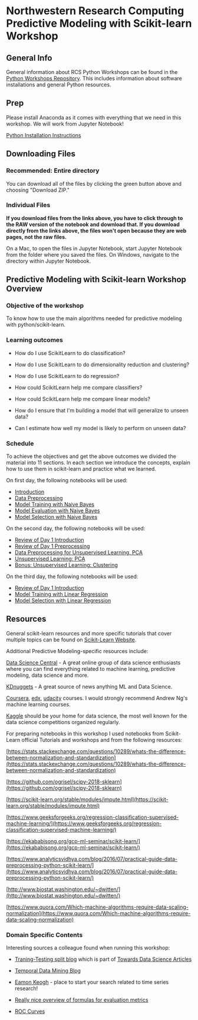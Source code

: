 # Northwestern Research Computing Predictive Modeling with Scikit-learn Workshop

## General Info

General information about RCS Python Workshops can be found in the [Python Workshops Repository](https://github.com/nuitrcs/pythonworkshops).  This includes information about software installations and general Python resources.

## Prep

Please install Anaconda as it comes with everything that we need in this workshop. We will work from Jupyter Notebook!

[Python Installation Instructions](https://workshops.rcs.northwestern.edu/install/python/)

## Downloading Files

### Recommended: Entire directory

You can download all of the files by clicking the green button above and choosing "Download ZIP."

### Individual Files

**If you download files from the links above, you have to click through to the RAW version of the notebook and download that.  If you download directly from the links above, the files won't open because they are web pages, not the raw files.**

On a Mac, to open the files in Jupyter Notebook, start Jupyter Notebook from the folder where you saved the files.  On Windows, navigate to the directory within Jupyter Notebook.

## Predictive Modeling with Scikit-learn Workshop Overview

### Objective of the workshop

To know how to use the main algorithms needed for predictive modeling with python/scikit-learn.

### Learning outcomes

* How do I use ScikitLearn to do classification? 
* How do I use ScikitLearn to do dimensionality reduction and clustering? 
* How do I use ScikitLearn to do regression? 

* How could ScikitLearn help me compare classifiers? 
* How could ScikitLearn help me compare linear models? 

* How do I ensure that I'm building a model that will generalize to unseen data? 
* Can I estimate how well my model is likely to perform on unseen data?

### Schedule

To achieve the objectives and get the above outcomes we divided the material into 11 sections. In each section we introduce the concepts, explain how to use them in scikit-learn and practice what we learned. 

On first day, the following notebooks will be used:


* [Introduction](https://github.com/aarcher07/predictive_modeling_with_scikit_learn/blob/master/00_Introduction.ipynb)
* [Data Preprocessing](https://github.com/aarcher07/predictive_modeling_with_scikit_learn/blob/master/01_Preprocessing_Naive_Bayes_Classifier.ipynb)
* [Model Training with Naive Bayes](https://github.com/aarcher07/predictive_modeling_with_scikit_learn/blob/master/02_Model_Training_Naive_Bayes_Classifier.ipynb)
* [Model Evaluation with Naive Bayes](https://github.com/aarcher07/predictive_modeling_with_scikit_learn/blob/master/03_Model_Evaluation_Naive_Bayes_Classifier.ipynb)
* [Model Selection with Naive Bayes](https://github.com/aarcher07/predictive_modeling_with_scikit_learn/blob/master/04_Model_Selection_Naive_Bayes_Classifier.ipynb)

On the second day, the following notebooks will be used:

* [Review of Day 1 Introduction](https://github.com/aarcher07/predictive_modeling_with_scikit_learn/blob/master/00_Introduction.ipynb)
* [Review of Day 1 Preprocessing](https://github.com/aarcher07/predictive_modeling_with_scikit_learn/blob/master/05_Preprocessing_Review_PCA.ipynb)
* [Data Preprocessing for Unsupervised Learning, PCA](https://github.com/aarcher07/predictive_modeling_with_scikit_learn/blob/master/06_Preprocessing_PCA.ipynb)
* [Unsupervised Learning: PCA](https://github.com/aarcher07/predictive_modeling_with_scikit_learn/blob/master/07_Unsupervised_Learning_PCA.ipynb)
* [Bonus: Unsupervised Learning: Clustering](https://github.com/aarcher07/predictive_modeling_with_scikit_learn/blob/master/Bonus_Unsupervised_Learning_Clustering.ipynb)

On the third day, the following notebooks will be used:

* [Review of Day 1 Introduction](https://github.com/aarcher07/predictive_modeling_with_scikit_learn/blob/master/00_Introduction.ipynb)
* [Model Training with Linear Regression](https://github.com/aarcher07/predictive_modeling_with_scikit_learn/blob/master/08_Model_Training_with_Linear_Regression.ipynb)
* [Model Selection with Linear Regression](https://github.com/aarcher07/predictive_modeling_with_scikit_learn/blob/master/09_Model_Selection_with_Linear_Regression.ipynb)


## Resources

General scikit-learn resources and more specific tutorials that cover multiple topics can be found on [Scikit-Learn Website](https://scikit-learn.org/stable/tutorial/).  

Additional Predictive Modeling-specific resources include:

[Data Science Central](https://www.datasciencecentral.com) - A great online group of data science enthusiasts where you can find everything related to machine learning, predictive modeling, data science and more.

[KDnuggets](https://www.kdnuggets.com/) - A great source of news anything ML and Data Science. 

[Coursera](https://www.coursera.org/), [edx](https://www.edx.org/), [udacity](https://www.udacity.com/) courses. I would strongly recommend Andrew Ng's machine learning courses. 

[Kaggle](http://www.kaggle.com) should be your home for data science, the most well known for the data science competitions organized regularly.

For preparing notebooks in this workshop I used notebooks from Scikit-Learn official Tutorials and workshops and from the following resources:

[https://stats.stackexchange.com/questions/10289/whats-the-difference-between-normalization-and-standardization](https://stats.stackexchange.com/questions/10289/whats-the-difference-between-normalization-and-standardization)

[https://github.com/ogrisel/scipy-2018-sklearn](https://github.com/ogrisel/scipy-2018-sklearn)

[https://scikit-learn.org/stable/modules/impute.html](https://scikit-learn.org/stable/modules/impute.html)

[https://www.geeksforgeeks.org/regression-classification-supervised-machine-learning/](https://www.geeksforgeeks.org/regression-classification-supervised-machine-learning/)

[https://ekababisong.org/gcp-ml-seminar/scikit-learn/](https://ekababisong.org/gcp-ml-seminar/scikit-learn/)

[https://www.analyticsvidhya.com/blog/2016/07/practical-guide-data-preprocessing-python-scikit-learn/](https://www.analyticsvidhya.com/blog/2016/07/practical-guide-data-preprocessing-python-scikit-learn/)

[http://www.biostat.washington.edu/~dwitten/](http://www.biostat.washington.edu/~dwitten/)

[https://www.quora.com/Which-machine-algorithms-require-data-scaling-normalization](https://www.quora.com/Which-machine-algorithms-require-data-scaling-normalization)

### Domain Specific Contents

Interesting sources a colleague found when running this workshop:

- [Traning-Testing split blog](https://towardsdatascience.com/6-amateur-mistakes-ive-made-working-with-train-test-splits-916fabb421bb)
which is part of [Towards Data Science Articles](http://towardsdatascience.com)

- [Temporal Data Mining Blog](https://theophanomitsa.wordpress.com/category/temporal-data-mining/)

- [Eamon Keogh](https://www.cs.ucr.edu/~eamonn/) - place to start your search related to time series research!

- [Really nice overview of formulas for evaluation metrics](https://spark.apache.org/docs/2.3.0/mllib-evaluation-metrics.html)

- [ROC Curves](https://medium.com/greyatom/lets-learn-about-auc-roc-curve-4a94b4d88152)



